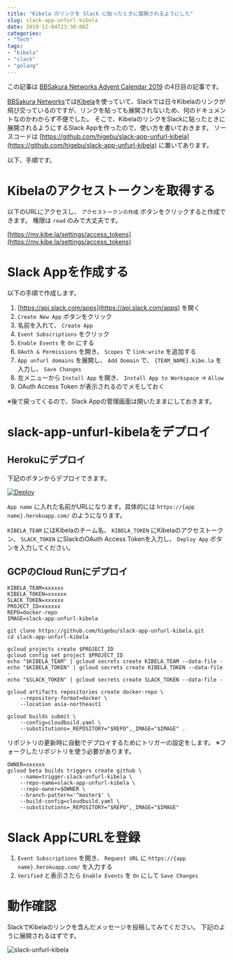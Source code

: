 ```yaml
---
title: "Kibela のリンクを Slack に貼ったときに展開されるようにした"
slug: slack-app-unfurl-kibela
date: 2019-12-04T23:30:00Z
categories: 
- "Tech"
tags: 
- "kibela"
- "slack"
- "golang"
---
```


この記事は [BBSakura Networks Advent Calendar 2019](https://adventar.org/calendars/4517) の4日目の記事です。

[BBSakura Networks](https://www.bbsakura.net/)では[Kibela](https://kibe.la/ja)を使っていて、Slackでは日々Kibelaのリンクが飛び交っているのですが、リンクを貼っても展開されないため、何のドキュメントなのかわからず不便でした。
そこで、KibelaのリンクをSlackに貼ったときに展開されるようにするSlack Appを作ったので、使い方を書いておきます。
ソースコードは [https://github.com/higebu/slack-app-unfurl-kibela](https://github.com/higebu/slack-app-unfurl-kibela) に置いてあります。
<!-- PELICAN_END_SUMMARY -->

以下、手順です。

# Kibelaのアクセストークンを取得する

以下のURLにアクセスし、 `アクセストークンの作成` ボタンをクリックすると作成できます。
権限は `read` のみで大丈夫です。

[https://my.kibe.la/settings/access_tokens](https://my.kibe.la/settings/access_tokens)

# Slack Appを作成する

以下の手順で作成します。

1. [https://api.slack.com/apps](https://api.slack.com/apps) を開く
2. `Create New App` ボタンをクリック
3. 名前を入れて、 `Create App`
4. `Event Subscriptions` をクリック
5. `Enable Events` を `On` にする
6. `OAuth & Permissions` を開き、 `Scopes` で `link:write` を追加する
7. `App unfurl domains` を展開し、 `Add Domain` で、 `{TEAM_NAME}.kibe.la` を入力し、 `Save Changes`
8. 左メニューから `Install App` を開き、 `Install App to Workspace` -> `Allow`
9. OAuth Access Token が表示されるのでメモしておく

※後で戻ってくるので、Slack Appの管理画面は開いたままにしておきます。

# slack-app-unfurl-kibelaをデプロイ

## Herokuにデプロイ

下記のボタンからデプロイできます。

[![Deploy](https://www.herokucdn.com/deploy/button.svg)](https://heroku.com/deploy/?template=https://github.com/higebu/slack-app-unfurl-kibela)

`App name` に入れた名前がURLになります。具体的には `https://{app name}.herokuapp.com/` のようになります。

`KIBELA_TEAM` にはKibelaのチーム名、 `KIBELA_TOKEN` にKibelaのアクセストークン、 `SLACK_TOKEN` にSlackのOAuth Access Tokenを入力し、 `Deploy App` ボタンを入力してください。

## GCPのCloud Runにデプロイ

```shell
KIBELA_TEAM=xxxxxx
KIBELA_TOKEN=xxxxxx
SLACK_TOKEN=xxxxxx
PROJECT_ID=xxxxxx
REPO=docker-repo
IMAGE=slack-app-unfurl-kibela

git clone https://github.com/higebu/slack-app-unfurl-kibela.git
cd slack-app-unfurl-kibela

gcloud projects create $PROJECT_ID
gcloud config set project $PROJECT_ID
echo "$KIBELA_TEAM" | gcloud secrets create KIBELA_TEAM --data-file -
echo "$KIBELA_TOKEN" | gcloud secrets create KIBELA_TOKEN --data-file -
echo "$SLACK_TOKEN" | gcloud secrets create SLACK_TOKEN --data-file -

gcloud artifacts repositories create docker-repo \
    --repository-format=docker \
    --location asia-northeast1

gcloud builds submit \
    --config=cloudbuild.yaml \
    --substitutions=_REPOSITORY="$REPO",_IMAGE="$IMAGE" .
```

リポジトリの更新時に自動でデプロイするためにトリガーの設定をします。
※フォークしたリポジトリを使う必要があります。

```shell
OWNER=xxxxxx
gcloud beta builds triggers create github \
    --name=trigger-slack-unfurl-kibela \
    --repo-name=slack-app-unfurl-kibela \
    --repo-owner=$OWNER \
    --branch-pattern='^master$' \
    --build-config=cloudbuild.yaml \
    --substitutions=_REPOSITORY="$REPO",_IMAGE="$IMAGE"
```

# Slack AppにURLを登録

1. `Event Subscriptions` を開き、 `Request URL` に `https://{app name}.herokuapp.com/` を入力する
2. `Verified` と表示さたら `Enable Events` を `On` にして `Save Changes`

# 動作確認

SlackでKibelaのリンクを含んだメッセージを投稿してみてください。
下記のように展開されるはずです。

![slack-unfurl-kibela](/images/20191204-slack-unfurl-kibela.png)